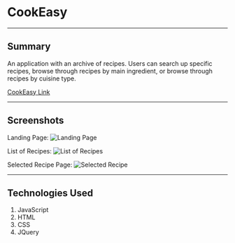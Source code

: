 CookEasy
========
* * *



Summary
-------

An application with an archive of recipes. Users can search up specific recipes, browse through recipes by main ingredient, or browse through recipes by cuisine type.


[CookEasy Link](https://jennantran.github.io/CookEasy/)

* * *

Screenshots
-----------

Landing Page:
![Landing Page](/path/img.jpg "Title")

List of Recipes:
![List of Recipes](/path/img.jpg "Title")

Selected Recipe Page:
![Selected Recipe](/path/img.jpg "Title")

* * *

Technologies Used
-----------------
1. JavaScript
2. HTML
3. CSS
4. JQuery
